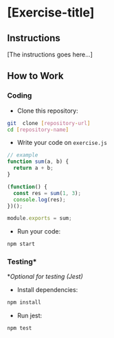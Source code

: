 # [Exercise-title]

## Instructions
[The instructions goes here...]

## How to Work
### Coding
- Clone this repository:

```bash
git  clone [repository-url]
cd [repository-name]
```

- Write your code on `exercise.js`

```javascript
// example
function sum(a, b) {
  return a + b;
}

(function() {
  const res = sum(1, 3);
  console.log(res);
})();

module.exports = sum;
```

- Run your code:

```bash
npm start
```

### Testing*
**Optional for testing (Jest)*

- Install dependencies:

```bash
npm install
```

- Run jest:
```
npm test
```
